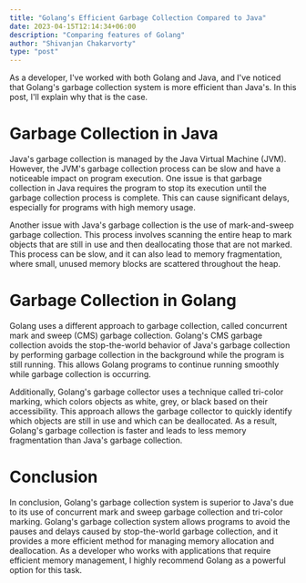 ```yaml
---
title: "Golang’s Efficient Garbage Collection Compared to Java"
date: 2023-04-15T12:14:34+06:00
description: "Comparing features of Golang"
author: "Shivanjan Chakarvorty"
type: "post"
---
```

As a developer, I've worked with both Golang and Java, and I've noticed that Golang's garbage collection system is more efficient than Java's. In this post, I'll explain why that is the case.

# Garbage Collection in Java
Java's garbage collection is managed by the Java Virtual Machine (JVM). However, the JVM's garbage collection process can be slow and have a noticeable impact on program execution. One issue is that garbage collection in Java requires the program to stop its execution until the garbage collection process is complete. This can cause significant delays, especially for programs with high memory usage.

Another issue with Java's garbage collection is the use of mark-and-sweep garbage collection. This process involves scanning the entire heap to mark objects that are still in use and then deallocating those that are not marked. This process can be slow, and it can also lead to memory fragmentation, where small, unused memory blocks are scattered throughout the heap.

# Garbage Collection in Golang
Golang uses a different approach to garbage collection, called concurrent mark and sweep (CMS) garbage collection. Golang's CMS garbage collection avoids the stop-the-world behavior of Java's garbage collection by performing garbage collection in the background while the program is still running. This allows Golang programs to continue running smoothly while garbage collection is occurring.

Additionally, Golang's garbage collector uses a technique called tri-color marking, which colors objects as white, grey, or black based on their accessibility. This approach allows the garbage collector to quickly identify which objects are still in use and which can be deallocated. As a result, Golang's garbage collection is faster and leads to less memory fragmentation than Java's garbage collection.

# Conclusion
In conclusion, Golang's garbage collection system is superior to Java's due to its use of concurrent mark and sweep garbage collection and tri-color marking. Golang's garbage collection system allows programs to avoid the pauses and delays caused by stop-the-world garbage collection, and it provides a more efficient method for managing memory allocation and deallocation.
As a developer who works with applications that require efficient memory management, I highly recommend Golang as a powerful option for this task.
